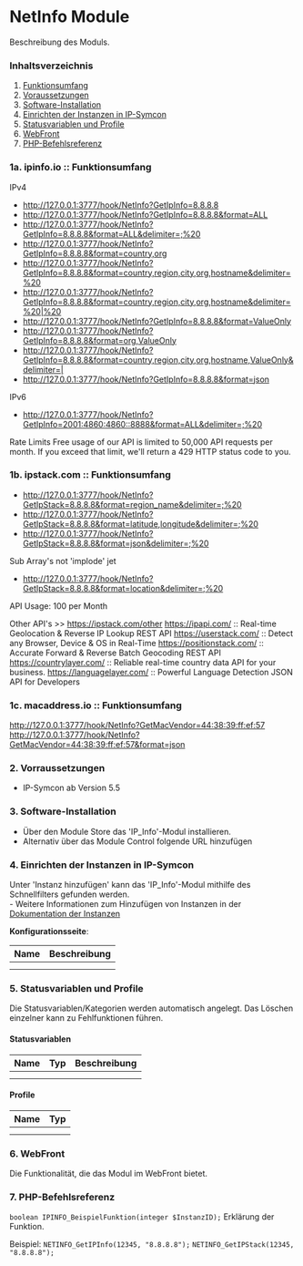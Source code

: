 # NetInfo Module
Beschreibung des Moduls.

### Inhaltsverzeichnis

1. [Funktionsumfang](#1-funktionsumfang)
2. [Voraussetzungen](#2-voraussetzungen)
3. [Software-Installation](#3-software-installation)
4. [Einrichten der Instanzen in IP-Symcon](#4-einrichten-der-instanzen-in-ip-symcon)
5. [Statusvariablen und Profile](#5-statusvariablen-und-profile)
6. [WebFront](#6-webfront)
7. [PHP-Befehlsreferenz](#7-php-befehlsreferenz)

### 1a. ipinfo.io :: Funktionsumfang

IPv4
* http://127.0.0.1:3777/hook/NetInfo?GetIpInfo=8.8.8.8
* http://127.0.0.1:3777/hook/NetInfo?GetIpInfo=8.8.8.8&format=ALL
* http://127.0.0.1:3777/hook/NetInfo?GetIpInfo=8.8.8.8&format=ALL&delimiter=;%20
* http://127.0.0.1:3777/hook/NetInfo?GetIpInfo=8.8.8.8&format=country,org
* http://127.0.0.1:3777/hook/NetInfo?GetIpInfo=8.8.8.8&format=country,region,city,org,hostname&delimiter=%20
* http://127.0.0.1:3777/hook/NetInfo?GetIpInfo=8.8.8.8&format=country,region,city,org,hostname&delimiter=%20|%20
* http://127.0.0.1:3777/hook/NetInfo?GetIpInfo=8.8.8.8&format=ValueOnly
* http://127.0.0.1:3777/hook/NetInfo?GetIpInfo=8.8.8.8&format=org,ValueOnly
* http://127.0.0.1:3777/hook/NetInfo?GetIpInfo=8.8.8.8&format=country,region,city,org,hostname,ValueOnly&delimiter=|
* http://127.0.0.1:3777/hook/NetInfo?GetIpInfo=8.8.8.8&format=json

IPv6
* http://127.0.0.1:3777/hook/NetInfo?GetIpInfo=2001:4860:4860::8888&format=ALL&delimiter=;%20

Rate Limits
Free usage of our API is limited to 50,000 API requests per month. If you exceed that limit, we'll return a 429 HTTP status code to you.


### 1b. ipstack.com :: Funktionsumfang

* http://127.0.0.1:3777/hook/NetInfo?GetIpStack=8.8.8.8&format=region_name&delimiter=;%20
* http://127.0.0.1:3777/hook/NetInfo?GetIpStack=8.8.8.8&format=latitude,longitude&delimiter=;%20 
* http://127.0.0.1:3777/hook/NetInfo?GetIpStack=8.8.8.8&format=json&delimiter=;%20

Sub Array's not 'implode' jet
* http://127.0.0.1:3777/hook/NetInfo?GetIpStack=8.8.8.8&format=location&delimiter=;%20

API Usage: 100 per Month

Other API's >> https://ipstack.com/other
https://ipapi.com/                 :: Real-time Geolocation & Reverse IP Lookup REST API
https://userstack.com/             :: Detect any Browser, Device & OS in Real-Time
https://positionstack.com/         :: Accurate Forward & Reverse Batch Geocoding REST API
https://countrylayer.com/          :: Reliable real-time country data API for your business.
https://languagelayer.com/         :: Powerful Language Detection JSON API for Developers


### 1c. macaddress.io :: Funktionsumfang


http://127.0.0.1:3777/hook/NetInfo?GetMacVendor=44:38:39:ff:ef:57
http://127.0.0.1:3777/hook/NetInfo?GetMacVendor=44:38:39:ff:ef:57&format=json



### 2. Vorraussetzungen

- IP-Symcon ab Version 5.5

### 3. Software-Installation

* Über den Module Store das 'IP_Info'-Modul installieren.
* Alternativ über das Module Control folgende URL hinzufügen

### 4. Einrichten der Instanzen in IP-Symcon

 Unter 'Instanz hinzufügen' kann das 'IP_Info'-Modul mithilfe des Schnellfilters gefunden werden.  
	- Weitere Informationen zum Hinzufügen von Instanzen in der [Dokumentation der Instanzen](https://www.symcon.de/service/dokumentation/konzepte/instanzen/#Instanz_hinzufügen)

__Konfigurationsseite__:

Name     | Beschreibung
-------- | ------------------
         |
         |

### 5. Statusvariablen und Profile

Die Statusvariablen/Kategorien werden automatisch angelegt. Das Löschen einzelner kann zu Fehlfunktionen führen.

#### Statusvariablen

Name   | Typ     | Beschreibung
------ | ------- | ------------
       |         |
       |         |

#### Profile

Name   | Typ
------ | -------
       |
       |

### 6. WebFront

Die Funktionalität, die das Modul im WebFront bietet.

### 7. PHP-Befehlsreferenz

`boolean IPINFO_BeispielFunktion(integer $InstanzID);`
Erklärung der Funktion.

Beispiel:
`NETINFO_GetIPInfo(12345, "8.8.8.8");`
`NETINFO_GetIPStack(12345, "8.8.8.8");`